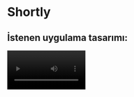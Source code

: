 # Shortly

## İstenen uygulama tasarımı:

<video src='demo/istek_video.m4v' width=180/>



## Kullandığım paketler

* [Get](https://pub.dev/packages/get) (Route&state managment)
* [flutter_svg](https://pub.dev/packages/flutter_svg) (Svg gösterimi)
* [carousel_slider](https://pub.dev/packages/carousel_slider) (Welcome sayfası slider gösterimi)
* [http](https://pub.dev/packages/http) (Api bağlantısı)
* [string_validator](https://pub.dev/packages/string_validator) (Url doğrulaması)
* [fluttertoast](https://pub.dev/packages/fluttertoast) (Toast mesajı)
* [sqflite](https://pub.dev/packages/sqflite) (Veritabanı)
* [clipboard](https://pub.dev/packages/clipboard) (Bağlantı kopyalama)

## Apk dosyası

* [app-release.apk](https://github.com/fluttertests/grisoft_code_challange/blob/main/demo/app-release.apk) 

## Uygulama önizlemesi

<p float="left">
  <img src="demo/1.png" width="100" />
  <img src="demo/2.png" width="100" />
  <img src="demo/3.png" width="100" />
  <img src="demo/4.png" width="100" />
  <img src="demo/5.png" width="100" />
</p>
